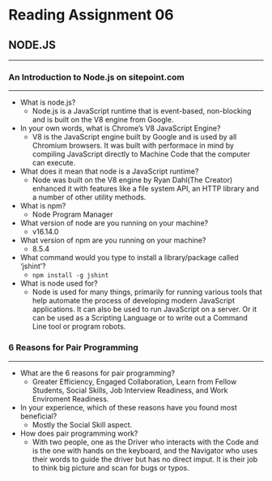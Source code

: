 # Reading Assignment 06

## NODE.JS

---

### An Introduction to Node.js on sitepoint.com

---

- What is node.js?
  - Node.js is a JavaScript runtime that is event-based, non-blocking and is built on the V8 engine from Google.
- In your own words, what is Chrome’s V8 JavaScript Engine?
  - V8 is the JavaScript engine built by Google and is used by all Chromium browsers. It was built with performace in mind by compiling JavaScript directly to Machine Code that the computer can execute.
- What does it mean that node is a JavaScript runtime?
  - Node was built on the V8 engine by Ryan Dahl(The Creator) enhanced it with features like a file system API, an HTTP library and a number of other utility methods.
- What is npm?
  - Node Program Manager
- What version of node are you running on your machine?
  - v16.14.0
- What version of npm are you running on your machine?
  - 8.5.4
- What command would you type to install a library/package called ‘jshint’?
  - `npm install -g jshint`
- What is node used for?
  - Node is used for many things, primarily for running various tools that help automate the process of developing modern JavaScript applications. It can also be used to run JavaScript on a server. Or it can be used as a Scripting Language or to write out a Command Line tool or program robots.

### 6 Reasons for Pair Programming

---

- What are the 6 reasons for pair programming?
  - Greater Efficiency, Engaged Collaboration, Learn from Fellow Students, Social Skills, Job Interview Readiness, and Work Enviroment Readiness.
- In your experience, which of these reasons have you found most beneficial?
  - Mostly the Social Skill aspect.
- How does pair programming work?
  - With two people, one as the Driver who interacts with the Code and is the one with hands on the keyboard, and the Navigator who uses their words to guide the driver but has no direct imput. It is their job to think big picture and scan for bugs or typos.
  